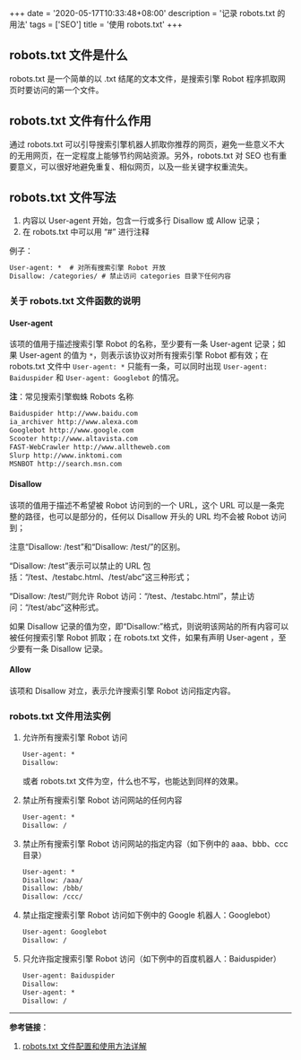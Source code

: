 +++
date = '2020-05-17T10:33:48+08:00'
description = '记录 robots.txt 的用法'
tags = ['SEO']
title = '使用 robots.txt'
+++

## robots.txt 文件是什么

robots.txt 是一个简单的以 .txt 结尾的文本文件，是搜索引擎 Robot 程序抓取网页时要访问的第一个文件。

## robots.txt 文件有什么作用

通过 robots.txt 可以引导搜索引擎机器人抓取你推荐的网页，避免一些意义不大的无用网页，在一定程度上能够节约网站资源。另外，robots.txt 对 SEO 也有重要意义，可以很好地避免重复、相似网页，以及一些关键字权重流失。

## robots.txt 文件写法

1. 内容以 User-agent 开始，包含一行或多行 Disallow 或 Allow 记录；
2. 在 robots.txt 中可以用 “#” 进行注释

例子：

```txt
User-agent: *  # 对所有搜索引擎 Robot 开放
Disallow: /categories/ # 禁止访问 categories 目录下任何内容
```

### 关于 robots.txt 文件函数的说明

#### User-agent

该项的值用于描述搜索引擎 Robot 的名称，至少要有一条 User-agent 记录；如果 User-agent 的值为 `*`，则表示该协议对所有搜索引擎 Robot 都有效；在 robots.txt 文件中 `User-agent: *` 只能有一条，可以同时出现 `User-agent: Baiduspider` 和 `User-agent: Googlebot` 的情况。

**注**：常见搜索引擎蜘蛛 Robots 名称

```txt
Baiduspider http://www.baidu.com
ia_archiver http://www.alexa.com
Googlebot http://www.google.com
Scooter http://www.altavista.com
FAST-WebCrawler http://www.alltheweb.com
Slurp http://www.inktomi.com
MSNBOT http://search.msn.com
```

#### Disallow

该项的值用于描述不希望被 Robot 访问到的一个 URL，这个 URL 可以是一条完整的路径，也可以是部分的，任何以 Disallow 开头的 URL 均不会被 Robot 访问到；

注意“Disallow: /test”和“Disallow: /test/”的区别。

“Disallow: /test”表示可以禁止的 URL 包括：“/test、/testabc.html、/test/abc”这三种形式；

“Disallow: /test/”则允许 Robot 访问：“/test、/testabc.html”，禁止访问：“/test/abc”这种形式。

如果 Disallow 记录的值为空，即“Disallow:”格式，则说明该网站的所有内容可以被任何搜索引擎 Robot 抓取；在 robots.txt 文件，如果有声明 User-agent ，至少要有一条 Disallow 记录。

#### Allow

该项和 Disallow 对立，表示允许搜索引擎 Robot 访问指定内容。

### robots.txt 文件用法实例

1. 允许所有搜索引擎 Robot 访问

   ```txt
   User-agent: *
   Disallow:
   ```

   或者 robots.txt 文件为空，什么也不写，也能达到同样的效果。

2. 禁止所有搜索引擎 Robot 访问网站的任何内容

   ```txt
   User-agent: *
   Disallow: /
   ```

3. 禁止所有搜索引擎 Robot 访问网站的指定内容（如下例中的 aaa、bbb、ccc 目录）

   ```txt
   User-agent: *
   Disallow: /aaa/
   Disallow: /bbb/
   Disallow: /ccc/
   ```

4. 禁止指定搜索引擎 Robot 访问如下例中的 Google 机器人：Googlebot）

   ```txt
   User-agent: Googlebot
   Disallow: /
   ```

5. 只允许指定搜索引擎 Robot 访问（如下例中的百度机器人：Baiduspider）

   ```txt
   User-agent: Baiduspider
   Disallow:
   User-agent: *
   Disallow: /
   ```

---

**参考链接**：

1. [robots.txt 文件配置和使用方法详解](https://www.cnblogs.com/Gbeniot/p/4088980.html)
